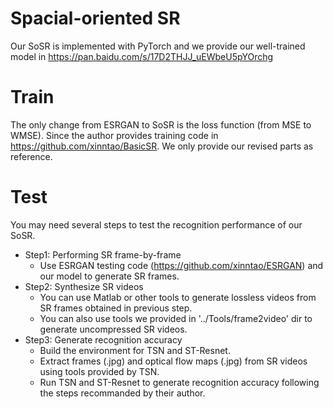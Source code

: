 # Spacial-oriented SR

Our SoSR is implemented with PyTorch and we provide our well-trained model in https://pan.baidu.com/s/17D2THJJ_uEWbeU5pYOrchg

Train
===================
The only change from ESRGAN to SoSR is the loss function (from MSE to WMSE). Since the author provides training code in https://github.com/xinntao/BasicSR. We only provide our revised parts as reference.

Test
===================
You may need several steps to test the recognition performance of our SoSR.
* Step1: Performing SR frame-by-frame
	* Use ESRGAN testing code (https://github.com/xinntao/ESRGAN) and our model to generate SR frames. 
* Step2: Synthesize SR videos
	* You can use Matlab or other tools to generate lossless videos from SR frames obtained in previous step. 
	* You can also use tools we provided in '../Tools/frame2video' dir to generate uncompressed SR videos.
* Step3: Generate recognition accuracy
	* Build the environment for TSN and ST-Resnet.
	* Extract frames (.jpg) and optical flow maps (.jpg) from SR videos using tools provided by TSN.
	* Run TSN and ST-Resnet to generate recognition accuracy following the steps recommanded by their author.
